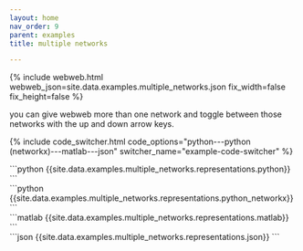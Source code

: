 ```yaml
---
layout: home
nav_order: 9
parent: examples
title: multiple networks

---
```


{% include webweb.html webweb_json=site.data.examples.multiple_networks.json fix_width=false fix_height=false %}

you can give webweb more than one network and toggle between those networks with the up and down arrow keys.

{% include code_switcher.html code_options="python---python (networkx)---matlab---json" switcher_name="example-code-switcher" %}
<div class='select-code-block example-code-switcher python-code-block select-code-block-visible'></div>
```python
{{site.data.examples.multiple_networks.representations.python}}
```
<div class='select-code-block example-code-switcher python_networkx-code-block'></div>
```python
{{site.data.examples.multiple_networks.representations.python_networkx}}
```
<div class='select-code-block example-code-switcher matlab-code-block'></div>
```matlab
{{site.data.examples.multiple_networks.representations.matlab}}
```
<div class='select-code-block example-code-switcher json-code-block'></div>
```json
{{site.data.examples.multiple_networks.representations.json}}
```